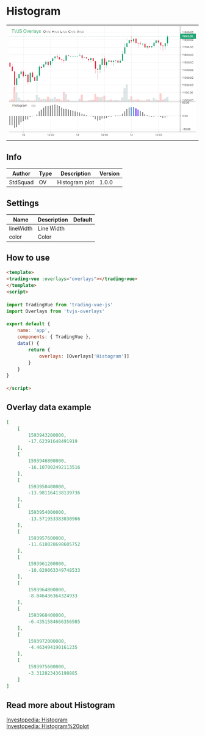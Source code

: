 
# Histogram

<table><tr><td>
  <img width="800" heigth="480" src="screen.png" alt="screen">
</td></tr></table>

## Info

| Author | Type | Description | Version |
| ------ | ---- | ----------- | ------- |
| StdSquad | OV | Histogram plot | 1.0.0 |


## Settings

| Name | Description | Default |
| ---- | ----------- | ------- |
| lineWidth | Line Width |  |
| color | Color |  |

## How to use

```html
<template>
<trading-vue :overlays="overlays"></trading-vue>
</template>
<script>

import TradingVue from 'trading-vue-js'
import Overlays from 'tvjs-overlays'

export default {
    name: 'app',
    components: { TradingVue },
    data() {
        return {
            overlays: [Overlays['Histogram']]
        }
    }
}

</script>

```

## Overlay data example

```json
[
    [
        1593943200000,
        -17.62391648491919
    ],
    [
        1593946800000,
        -16.107002492113516
    ],
    [
        1593950400000,
        -13.981164138139736
    ],
    [
        1593954000000,
        -13.571953383030966
    ],
    [
        1593957600000,
        -11.618028698605752
    ],
    [
        1593961200000,
        -10.029063349748533
    ],
    [
        1593964800000,
        -8.046436364324933
    ],
    [
        1593968400000,
        -6.4351584666356985
    ],
    [
        1593972000000,
        -4.463494190161235
    ],
    [
        1593975600000,
        -3.312823436198885
    ]
]
```

## Read more about Histogram

[Investopedia: Histogram](https://www.investopedia.com/search?q=Histogram)<br>
[Investopedia: Histogram%20plot](https://www.investopedia.com/search?q=Histogram%20plot)

